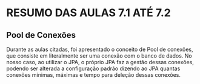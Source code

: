 # RESUMO DAS AULAS 7.1 ATÉ 7.2

## Pool de Conexões

Durante as aulas citadas, foi apresentado o conceito de Pool de conexões, que consiste em literalmente ser uma conexão
com o banco de dados. No nosso caso, ao utilizar o JPA, o próprio JPA faz a gestão dessas conexões, podendo ser alterada
a configuração padrão dizendo ao JPA quantas conexões minimas, máximas e tempo para deleção dessas conexões.